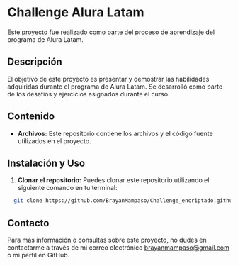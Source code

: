 # Challenge Alura Latam

Este proyecto fue realizado como parte del proceso de aprendizaje del programa de Alura Latam.

## Descripción

El objetivo de este proyecto es presentar y demostrar las habilidades adquiridas durante el programa de Alura Latam. Se desarrolló como parte de los desafíos y ejercicios asignados durante el curso.

## Contenido

- **Archivos:** Este repositorio contiene los archivos y el código fuente utilizados en el proyecto.


## Instalación y Uso

1. **Clonar el repositorio:** Puedes clonar este repositorio utilizando el siguiente comando en tu terminal:

 ```bash
   git clone https://github.com/BrayanMampaso/Challenge_encriptado.github.io.git
```
## Contacto

Para más información o consultas sobre este proyecto, no dudes en contactarme a través de mi correo electrónico brayanmampaso@gmail.com o mi perfil en GitHub.